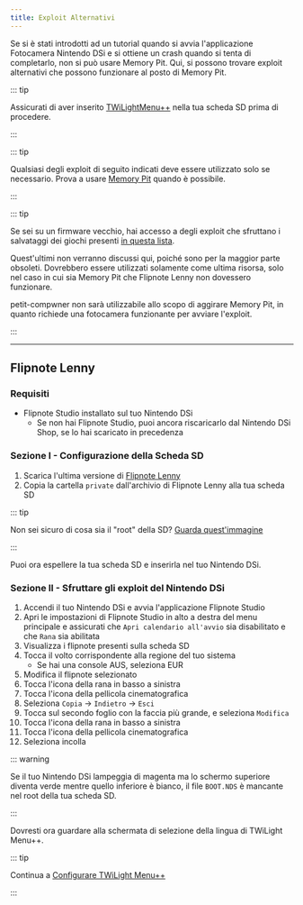```yaml
---
title: Exploit Alternativi
---
```


Se si è stati introdotti ad un tutorial quando si avvia l'applicazione Fotocamera Nintendo DSi e si ottiene un crash quando si tenta di completarlo, non si può usare Memory Pit. Qui, si possono trovare exploit alternativi che possono funzionare al posto di Memory Pit.

::: tip

Assicurati di aver inserito [TWiLightMenu++](launching-the-exploit.html#twilight-menu) nella tua scheda SD prima di procedere.

:::

::: tip

Qualsiasi degli exploit di seguito indicati deve essere utilizzato solo se necessario. Prova a usare [Memory Pit](launching-the-exploit) quando è possibile.

:::

::: tip

Se sei su un firmware vecchio, hai accesso a degli exploit che sfruttano i salvataggi dei giochi presenti [in questa lista](https://dsibrew.org/wiki/DSi_exploits#DSiWare(True_DSi-Mode)_Exploits).

Quest'ultimi non verranno discussi qui, poiché sono per la maggior parte obsoleti. Dovrebbero essere utilizzati solamente come ultima risorsa, solo nel caso in cui sia Memory Pit che Flipnote Lenny non dovessero funzionare.

petit-compwner non sarà utilizzabile allo scopo di aggirare Memory Pit, in quanto richiede una fotocamera funzionante per avviare l'exploit.

:::

***

## Flipnote Lenny
### Requisiti
- Flipnote Studio installato sul tuo Nintendo DSi
   - Se non hai Flipnote Studio, puoi ancora riscaricarlo dal Nintendo DSi Shop, se lo hai scaricato in precedenza

### Sezione I - Configurazione della Scheda SD
1. Scarica l'ultima versione di [Flipnote Lenny](https://davejmurphy.com/%CD%A1-%CD%9C%CA%96-%CD%A1/)
1. Copia la cartella `private` dall'archivio di Flipnote Lenny alla tua scheda SD

::: tip

Non sei sicuro di cosa sia il "root" della SD? [Guarda quest'immagine](https://media.discordapp.net/attachments/489307733074640926/756947922804932739/wherestheroot.png)

:::

Puoi ora espellere la tua scheda SD e inserirla nel tuo Nintendo DSi.

### Sezione II - Sfruttare gli exploit del Nintendo DSi

1. Accendi il tuo Nintendo DSi e avvia l'applicazione Flipnote Studio
1. Apri le impostazioni di Flipnote Studio in alto a destra del menu principale e assicurati che `Apri calendario all'avvio` sia disabilitato e che `Rana` sia abilitata
1. Visualizza i flipnote presenti sulla scheda SD
1. Tocca il volto corrispondente alla regione del tuo sistema
   - Se hai una console AUS, seleziona EUR
1. Modifica il flipnote selezionato
1. Tocca l'icona della rana in basso a sinistra
1. Tocca l'icona della pellicola cinematografica
1. Seleziona `Copia` -> `Indietro` -> `Esci`
1. Tocca sul secondo foglio con la faccia più grande, e seleziona `Modifica`
1. Tocca l'icona della rana in basso a sinistra
1. Tocca l'icona della pellicola cinematografica
1. Seleziona incolla

::: warning

Se il tuo Nintendo DSi lampeggia di magenta ma lo schermo superiore diventa verde mentre quello inferiore è bianco, il file `BOOT.NDS` è mancante nel root della tua scheda SD.

:::

Dovresti ora guardare alla schermata di selezione della lingua di TWiLight Menu++.

::: tip

Continua a [Configurare TWiLight Menu++](launching-the-exploit.html#section-iii-configuring-twilight-menu)

:::
